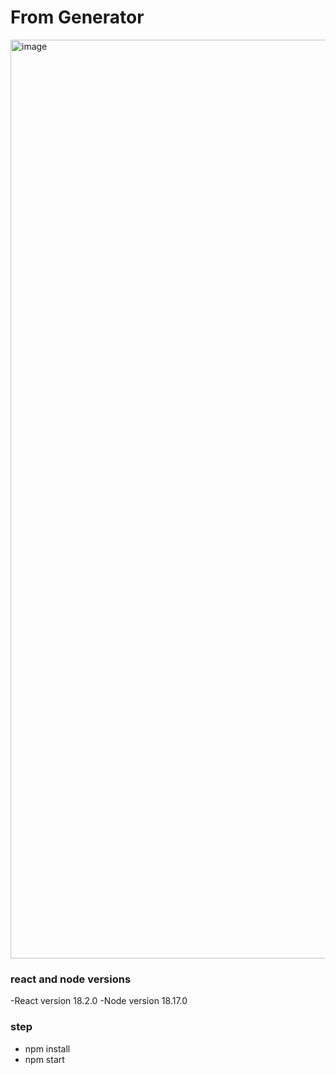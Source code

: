 # From Generator
<img width="1470" alt="image" src="https://github.com/atripathi01/formGenerator/assets/70162515/d7d91231-3de4-49c4-9729-ccaa258dafbc">



### react and node versions
-React version 18.2.0
-Node version 18.17.0

### step

- npm install 
- npm start
